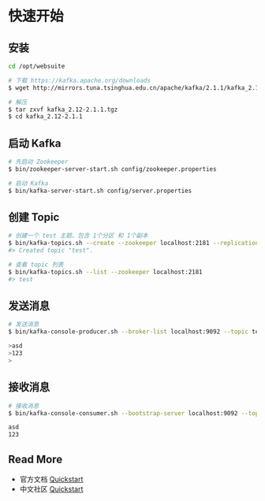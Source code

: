# 快速开始

## 安装

```bash
cd /opt/websuite

# 下载 https://kafka.apache.org/downloads
$ wget http://mirrors.tuna.tsinghua.edu.cn/apache/kafka/2.1.1/kafka_2.12-2.1.1.tgz

# 解压
$ tar zxvf kafka_2.12-2.1.1.tgz
$ cd kafka_2.12-2.1.1


```

## 启动 Kafka

```bash
# 先启动 Zookeeper
$ bin/zookeeper-server-start.sh config/zookeeper.properties

# 启动 Kafka
$ bin/kafka-server-start.sh config/server.properties
```

## 创建 Topic

```bash
# 创建一个 test 主题，包含 1个分区 和 1个副本
$ bin/kafka-topics.sh --create --zookeeper localhost:2181 --replication-factor 1 --partitions 1 --topic test
#> Created topic "test".

# 查看 topic 列表
$ bin/kafka-topics.sh --list --zookeeper localhost:2181
#> test
```

## 发送消息

```bash
# 发送消息
$ bin/kafka-console-producer.sh --broker-list localhost:9092 --topic test

>asd
>123
>


```

## 接收消息

```bash
# 接收消息
$ bin/kafka-console-consumer.sh --bootstrap-server localhost:9092 --topic test --from-beginning

asd
123

```



## Read More

- 官方文档 [Quickstart](http://kafka.apache.org/quickstart)
- 中文社区 [Quickstart](http://kafka.apachecn.org/quickstart.html)

